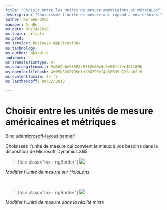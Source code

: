 ```yaml
---
title: "Choisir entre les unités de mesure américaines et métriques"
description: "Choisissez l'unité de mesure qui répond à vos besoins."
author: ReneeW-CPub
manager: AnnBe
ms.date: 09/24/2018
ms.topic: article
ms.prod: 
ms.service: business-applications
ms.technology: 
ms.author: gkaralis
audience: 
ms.translationtype: HT
ms.sourcegitcommit: 9a509b6e98583d8782e00c5c0e081f7ec451180b
ms.openlocfilehash: 4e99b8203795e1d838790ef4a30539e22faa8fc6
ms.contentlocale: fr-fr
ms.lasthandoff: 09/22/2018

---
```


# <a name="choose-between-us-and-metric-units-of-measure"></a>Choisir entre les unités de mesure américaines et métriques

[!include[microsoft-layout banner](../includes/microsoft-layout.md)]

Choisissez l'unité de mesure qui convient le mieux à vos besoins dans la disposition de Microsoft Dynamics 365.

> [!div class="mx-imgBorder"]
> ![](media/50c7394667e082054dbc3c01c5046fdb.jpg)

*Modifier l'unité de mesure sur HoloLens*

<br>

> [!div class="mx-imgBorder"]
> ![](media/d97b032ed0ea60438054b475510343ec.jpg)

*Modifier l'unité de mesure dans la réalité mixte*

